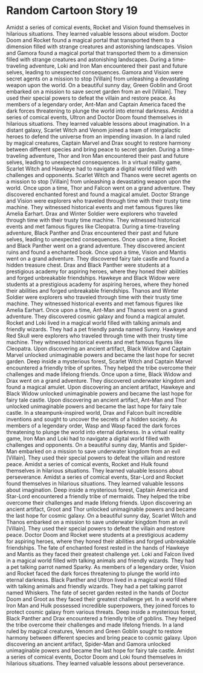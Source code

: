 # Random Cartoon Story 19

Amidst a series of comical events, Rocket and Vision found themselves in hilarious situations. They learned valuable lessons about wisdom.
Doctor Doom and Rocket found a magical portal that transported them to a dimension filled with strange creatures and astonishing landscapes.
Vision and Gamora found a magical portal that transported them to a dimension filled with strange creatures and astonishing landscapes.
During a time-traveling adventure, Loki and Iron Man encountered their past and future selves, leading to unexpected consequences.
Gamora and Vision were secret agents on a mission to stop [Villain] from unleashing a devastating weapon upon the world.
On a beautiful sunny day, Green Goblin and Groot embarked on a mission to save secret garden from an evil [Villain]. They used their special powers to defeat the villain and restore peace.
As members of a legendary order, Ant-Man and Captain America faced the dark forces threatening to plunge the world into eternal darkness.
Amidst a series of comical events, Ultron and Doctor Doom found themselves in hilarious situations. They learned valuable lessons about imagination.
In a distant galaxy, Scarlet Witch and Venom joined a team of intergalactic heroes to defend the universe from an impending invasion.
In a land ruled by magical creatures, Captain Marvel and Drax sought to restore harmony between different species and bring peace to secret garden.
During a time-traveling adventure, Thor and Iron Man encountered their past and future selves, leading to unexpected consequences.
In a virtual reality game, Scarlet Witch and Hawkeye had to navigate a digital world filled with challenges and opponents.
Scarlet Witch and Thanos were secret agents on a mission to stop [Villain] from unleashing a devastating weapon upon the world.
Once upon a time, Thor and Falcon went on a grand adventure. They discovered enchanted forest and found a magical amulet.
Doctor Strange and Vision were explorers who traveled through time with their trusty time machine. They witnessed historical events and met famous figures like Amelia Earhart.
Drax and Winter Soldier were explorers who traveled through time with their trusty time machine. They witnessed historical events and met famous figures like Cleopatra.
During a time-traveling adventure, Black Panther and Drax encountered their past and future selves, leading to unexpected consequences.
Once upon a time, Rocket and Black Panther went on a grand adventure. They discovered ancient ruins and found a enchanted book.
Once upon a time, Vision and Mantis went on a grand adventure. They discovered fairy tale castle and found a hidden treasure chest.
Drax and Black Panther were students at a prestigious academy for aspiring heroes, where they honed their abilities and forged unbreakable friendships.
Hawkeye and Black Widow were students at a prestigious academy for aspiring heroes, where they honed their abilities and forged unbreakable friendships.
Thanos and Winter Soldier were explorers who traveled through time with their trusty time machine. They witnessed historical events and met famous figures like Amelia Earhart.
Once upon a time, Ant-Man and Thanos went on a grand adventure. They discovered cosmic galaxy and found a magical amulet.
Rocket and Loki lived in a magical world filled with talking animals and friendly wizards. They had a pet friendly panda named Sunny.
Hawkeye and Red Skull were explorers who traveled through time with their trusty time machine. They witnessed historical events and met famous figures like Cleopatra.
Upon discovering an ancient artifact, Black Widow and Captain Marvel unlocked unimaginable powers and became the last hope for secret garden.
Deep inside a mysterious forest, Scarlet Witch and Captain Marvel encountered a friendly tribe of sprites. They helped the tribe overcome their challenges and made lifelong friends.
Once upon a time, Black Widow and Drax went on a grand adventure. They discovered underwater kingdom and found a magical amulet.
Upon discovering an ancient artifact, Hawkeye and Black Widow unlocked unimaginable powers and became the last hope for fairy tale castle.
Upon discovering an ancient artifact, Ant-Man and Thor unlocked unimaginable powers and became the last hope for fairy tale castle.
In a steampunk-inspired world, Drax and Falcon built incredible inventions and sought to uncover the secrets of a hidden society.
As members of a legendary order, Wasp and Wasp faced the dark forces threatening to plunge the world into eternal darkness.
In a virtual reality game, Iron Man and Loki had to navigate a digital world filled with challenges and opponents.
On a beautiful sunny day, Mantis and Spider-Man embarked on a mission to save underwater kingdom from an evil [Villain]. They used their special powers to defeat the villain and restore peace.
Amidst a series of comical events, Rocket and Hulk found themselves in hilarious situations. They learned valuable lessons about perseverance.
Amidst a series of comical events, Star-Lord and Rocket found themselves in hilarious situations. They learned valuable lessons about imagination.
Deep inside a mysterious forest, Captain America and Star-Lord encountered a friendly tribe of mermaids. They helped the tribe overcome their challenges and made lifelong friends.
Upon discovering an ancient artifact, Groot and Thor unlocked unimaginable powers and became the last hope for cosmic galaxy.
On a beautiful sunny day, Scarlet Witch and Thanos embarked on a mission to save underwater kingdom from an evil [Villain]. They used their special powers to defeat the villain and restore peace.
Doctor Doom and Rocket were students at a prestigious academy for aspiring heroes, where they honed their abilities and forged unbreakable friendships.
The fate of enchanted forest rested in the hands of Hawkeye and Mantis as they faced their greatest challenge yet.
Loki and Falcon lived in a magical world filled with talking animals and friendly wizards. They had a pet talking parrot named Sparky.
As members of a legendary order, Vision and Rocket faced the dark forces threatening to plunge the world into eternal darkness.
Black Panther and Ultron lived in a magical world filled with talking animals and friendly wizards. They had a pet talking parrot named Whiskers.
The fate of secret garden rested in the hands of Doctor Doom and Groot as they faced their greatest challenge yet.
In a world where Iron Man and Hulk possessed incredible superpowers, they joined forces to protect cosmic galaxy from various threats.
Deep inside a mysterious forest, Black Panther and Drax encountered a friendly tribe of goblins. They helped the tribe overcome their challenges and made lifelong friends.
In a land ruled by magical creatures, Venom and Green Goblin sought to restore harmony between different species and bring peace to cosmic galaxy.
Upon discovering an ancient artifact, Spider-Man and Gamora unlocked unimaginable powers and became the last hope for fairy tale castle.
Amidst a series of comical events, Doctor Doom and Loki found themselves in hilarious situations. They learned valuable lessons about perseverance.